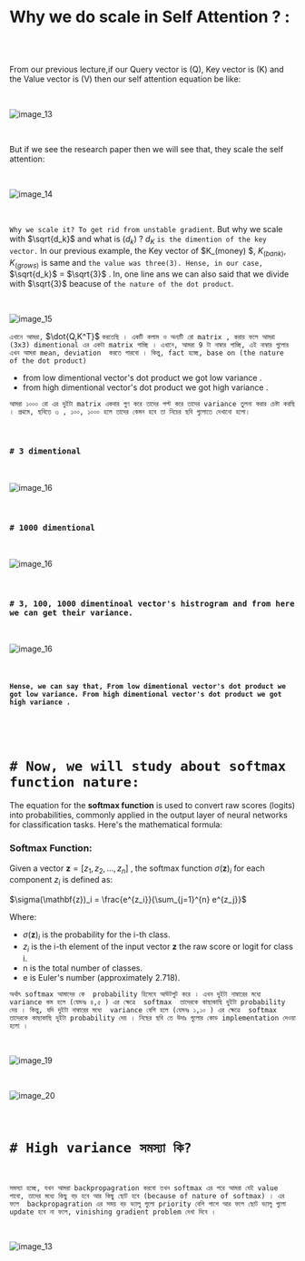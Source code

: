 
<br>
<br>

# Why we do scale in Self Attention ? : 

<br>
<br>

From our previous lecture,if our Query vector is (Q), Key vector is (K) and the Value vector is (V) then our self attention equation be like: 

<br>

![image_13](photo/image13.png)

<br>

But if we see the research paper then we will see that, they scale the self attention:

<br>

![image_14](photo/image14.png)

<br>

`Why we scale it? To get rid from unstable gradient`. But  why we scale with $\sqrt{d_k}$ and what is $(d_k)$ ? $d_K$ `is the dimention of the key vector.` In our previous example, the Key vector of $K_(money) $, $K_(bank)$, $K_(grows)$ is same and `the value was three(3). Hense, in our case,`  $\sqrt{d_k}$ = $\sqrt{3}$ . In, one line ans we can also said that we divide with  $\sqrt{3}$ beacuse of `the nature of the dot product`.

<br>

![image_15](photo/image15.png)


`এখানে আমরা,` $\dot{Q,K^T}$ `করতেছি । একটি কলাম ও অন্যটি রো matrix , করার ফলে আমরা (3x3) dimentional এর একটা matrix পাচ্ছি । এখানে, আমরা 9 টা নাম্বার পাচ্ছি, এই নাম্বার গুলোর এখন আমরা mean, deviation  করতে পারবো । কিন্তু, fact হচ্ছে, base on (the nature of the dot product)` 

- from low dimentional vector's dot product we got low variance .
- from high dimentional vector's dot product we got high variance .

`আমরা ১০০০ রো এর দুইটা matrix একবার গুণ করে তাদের পল্ট করে তাদের variance তুলনা করার চেষ্টা করছি । প্রথমে, ছবিতে ৩ , ১০০, ১০০০ হলে তাদের কেমন হবে তা নিচের ছবি গুলোতে দেখানো হলো।  `

<br>

### `# 3 dimentional`

<br>

![image_16](photo/image16.png)

<br>

### `# 1000 dimentional`

<br>

![image_16](photo/image17.png)

<br>

### `# 3, 100, 1000 dimentinoal vector's histrogram and from here we can get their variance.`

<br>

![image_16](photo/image18.png)

<br>

#### `Hense, we can say that, From low dimentional vector's dot product we got low variance. From high dimentional vector's dot product we got high variance .`

<br>
<br>

# `# Now, we will study about softmax function nature: `


The equation for the **softmax function** is used to convert raw scores (logits) into probabilities, commonly applied in the output layer of neural networks for classification tasks. Here's the mathematical formula:

### Softmax Function:

Given a vector  $\mathbf{z} = [z_1, z_2, ..., z_n]$ , the softmax function $\sigma(\mathbf{z})_i$ for each component $z_i$ is defined as:


$\sigma(\mathbf{z})_i = \frac{e^{z_i}}{\sum_{j=1}^{n} e^{z_j}}$

Where:
- $\sigma(\mathbf{z})_i$ is the probability for the i-th class.
- $z_i$ is the i-th element of the input vector $\mathbf{z}$ the raw score or logit for class i.
- n is the total number of classes.
- e is Euler's number (approximately 2.718).

` অর্থাৎ softmax আমাদের কে  probability হিসেবে আউটপুট করে । এখন দুইটা নাম্বারের মধ্যে  variance কম হলে (যেমনঃ ৪,৫ ) এর ক্ষেত্রে  softmax  তাদেরকে কাছাকাছি দুইটা probability দেয় । কিন্তু, যদি দুইটা নাম্বারের মধ্যে  variance বেশি হলে (যেমনঃ ১,১০ ) এর ক্ষেত্রে  softmax তাদেরকে কাছাকাছি দুইটা probability দেয় । নিছের ছবি তে উদাঃ গুলোর কোড implementation দেওয়া হলো । ` 

<br>

![image_19](photo/image19.png)

<br>

![image_20](photo/image20.png)

<br>


# `# High variance সমস্যা কি?`

<br>

`সমস্যা হচ্ছে, যখন আমরা backpropagration করবো তখন softmax এর পরে আমরা যেই value পাবো, তাদের মধ্যে কিছু বড় হবে আর কিছু ছোট হবে (because of nature of softmax) । এর ফলে  backpropagration এর সময় বড় ভ্যালু গুলো priority বেশি পাশে আর ফলে ছোট ভ্যালু গুলো update হবে না ফলে, vinishing gradient problem দেখা দিবে ।  `


<br>

![image_13](photo/image13.png)

<br>




